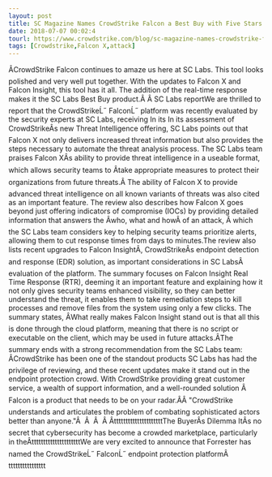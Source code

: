 ```yaml
---
layout: post
title: SC Magazine Names CrowdStrike Falcon a Best Buy with Five Stars Across All Categories
date: 2018-07-07 00:02:4
tourl: https://www.crowdstrike.com/blog/sc-magazine-names-crowdstrike-falcon-a-best-buy-with-five-stars-across-all-categories/
tags: [Crowdstrike,Falcon X,attack]
---
```

ÂCrowdStrike Falcon continues to amaze us here at SC Labs. This tool looks polished and very well put together. With the updates to Falcon X and Falcon Insight, this tool has it all. The addition of the real-time response makes it the SC Labs Best Buy product.Â Â SC Labs reportWe are thrilled to report that the CrowdStrikeĹ˝ FalconĹ˝ platform was recently evaluated by the security experts at SC Labs, receiving In its In its assessment of CrowdStrikeÂs new Threat Intelligence offering, SC Labs points out that Falcon X not only delivers increased threat information but also provides the steps necessary to automate the threat analysis process. The SC Labs team praises Falcon XÂs ability to provide threat intelligence in a useable format, which allows security teams to Âtake appropriate measures to protect their organizations from future threats.Â The ability of Falcon X to provide advanced threat intelligence on all known variants of threats was also cited as an important feature. The review also describes how Falcon X goes beyond just offering indicators of compromise (IOCs) by providing detailed information that answers the Âwho, what and howÂ of an attack, Â which the SC Labs team considers key to helping security teams prioritize alerts, allowing them to cut response times from days to minutes.The review also lists recent upgrades to Falcon InsightÂ, CrowdStrikeÂs endpoint detection and response (EDR) solution, as important considerations in SC LabsÂ evaluation of the platform. The summary focuses on Falcon Insight Real Time Response (RTR), deeming it an important feature and explaining how it not only gives security teams enhanced visibility, so they can better understand the threat, it enables them to take remediation steps to kill processes and remove files from the system using only a few clicks. The summary states, ÂWhat really makes Falcon Insight stand out is that all this is done through the cloud platform, meaning that there is no script or executable on the client, which may be used in future attacks.ÂThe summary ends with a strong recommendation from the SC Labs team: ÂCrowdStrike has been one of the standout products SC Labs has had the privilege of reviewing, and these recent updates make it stand out in the endpoint protection crowd. With CrowdStrike providing great customer service, a wealth of support information, and a well-rounded solution Â Falcon is a product that needs to be on your radar.ÂÂ "CrowdStrike understands and articulates the problem of combating sophisticated actors better than anyone."Â  Â  Â  Â ÂtttttttttttttttttttttThe BuyerÂs Dilemma ItÂs no secret that cybersecurity has become a crowded marketplace, particularly in theÂtttttttttttttttttttttWe are very excited to announce that Forrester has named the CrowdStrikeĹ˝ FalconĹ˝ endpoint protection platformÂtttttttttttttttt